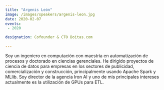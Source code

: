 ```yaml
---
title: "Argenis León"
image: /images/speakers/argenis-leon.jpg
date: 2020-02-07
events:
 - 2020

designation: Cofounder & CTO Boitas.com 

---
```


Soy un ingeniero en computación con maestría en automatización de procesos y doctorado en ciencias gerenciales. He dirigido proyectos de ciencia de datos para empresas en los sectores de publicidad, comercialización y construcción, principalmente usando Apache Spark y MLlib. Soy director de la agencia Iron AI y uno de mis principales intereses actualmente es la utilización de GPUs para ETL.